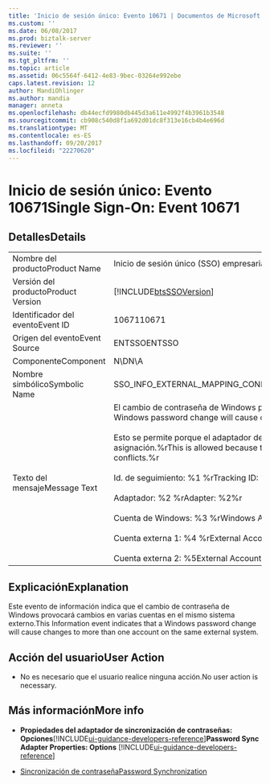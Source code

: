 ```yaml
---
title: 'Inicio de sesión único: Evento 10671 | Documentos de Microsoft'
ms.custom: ''
ms.date: 06/08/2017
ms.prod: biztalk-server
ms.reviewer: ''
ms.suite: ''
ms.tgt_pltfrm: ''
ms.topic: article
ms.assetid: 06c5564f-6412-4e83-9bec-03264e992ebe
caps.latest.revision: 12
author: MandiOhlinger
ms.author: mandia
manager: anneta
ms.openlocfilehash: db44ecfd9980db445d3a611e4992f4b3961b3548
ms.sourcegitcommit: cb908c540d8f1a692d01dc8f313e16cb4b4e696d
ms.translationtype: MT
ms.contentlocale: es-ES
ms.lasthandoff: 09/20/2017
ms.locfileid: "22270620"
---
```

# <a name="single-sign-on-event-10671"></a><span data-ttu-id="2ee9c-102">Inicio de sesión único: Evento 10671</span><span class="sxs-lookup"><span data-stu-id="2ee9c-102">Single Sign-On: Event 10671</span></span>
## <a name="details"></a><span data-ttu-id="2ee9c-103">Detalles</span><span class="sxs-lookup"><span data-stu-id="2ee9c-103">Details</span></span>  
  
|||  
|-|-|  
|<span data-ttu-id="2ee9c-104">Nombre del producto</span><span class="sxs-lookup"><span data-stu-id="2ee9c-104">Product Name</span></span>|<span data-ttu-id="2ee9c-105">Inicio de sesión único (SSO) empresarial</span><span class="sxs-lookup"><span data-stu-id="2ee9c-105">Enterprise Single Sign-On</span></span>|  
|<span data-ttu-id="2ee9c-106">Versión del producto</span><span class="sxs-lookup"><span data-stu-id="2ee9c-106">Product Version</span></span>|[!INCLUDE[btsSSOVersion](../includes/btsssoversion-md.md)]|  
|<span data-ttu-id="2ee9c-107">Identificador del evento</span><span class="sxs-lookup"><span data-stu-id="2ee9c-107">Event ID</span></span>|<span data-ttu-id="2ee9c-108">10671</span><span class="sxs-lookup"><span data-stu-id="2ee9c-108">10671</span></span>|  
|<span data-ttu-id="2ee9c-109">Origen del evento</span><span class="sxs-lookup"><span data-stu-id="2ee9c-109">Event Source</span></span>|<span data-ttu-id="2ee9c-110">ENTSSO</span><span class="sxs-lookup"><span data-stu-id="2ee9c-110">ENTSSO</span></span>|  
|<span data-ttu-id="2ee9c-111">Componente</span><span class="sxs-lookup"><span data-stu-id="2ee9c-111">Component</span></span>|<span data-ttu-id="2ee9c-112">N\D</span><span class="sxs-lookup"><span data-stu-id="2ee9c-112">N\A</span></span>|  
|<span data-ttu-id="2ee9c-113">Nombre simbólico</span><span class="sxs-lookup"><span data-stu-id="2ee9c-113">Symbolic Name</span></span>|<span data-ttu-id="2ee9c-114">SSO_INFO_EXTERNAL_MAPPING_CONFLICT_ALLOWED</span><span class="sxs-lookup"><span data-stu-id="2ee9c-114">SSO_INFO_EXTERNAL_MAPPING_CONFLICT_ALLOWED</span></span>|  
|<span data-ttu-id="2ee9c-115">Texto del mensaje</span><span class="sxs-lookup"><span data-stu-id="2ee9c-115">Message Text</span></span>|<span data-ttu-id="2ee9c-116">El cambio de contraseña de Windows provocará cambios en varias cuentas en el mismo sistema externo.%r</span><span class="sxs-lookup"><span data-stu-id="2ee9c-116">A Windows password change will cause changes to more than one account on the same external system.%r</span></span><br /><br /> <span data-ttu-id="2ee9c-117">Esto se permite porque el adaptador de este sistema externo está configurado para permitir conflictos de asignación.%r</span><span class="sxs-lookup"><span data-stu-id="2ee9c-117">This is allowed because the adapter for this external system is configured to allow mapping conflicts.%r</span></span><br /><br /> <span data-ttu-id="2ee9c-118">Id. de seguimiento: %1 %r</span><span class="sxs-lookup"><span data-stu-id="2ee9c-118">Tracking ID: %1%r</span></span><br /><br /> <span data-ttu-id="2ee9c-119">Adaptador: %2 %r</span><span class="sxs-lookup"><span data-stu-id="2ee9c-119">Adapter: %2%r</span></span><br /><br /> <span data-ttu-id="2ee9c-120">Cuenta de Windows: %3 %r</span><span class="sxs-lookup"><span data-stu-id="2ee9c-120">Windows Account: %3%r</span></span><br /><br /> <span data-ttu-id="2ee9c-121">Cuenta externa 1: %4 %r</span><span class="sxs-lookup"><span data-stu-id="2ee9c-121">External Account 1: %4%r</span></span><br /><br /> <span data-ttu-id="2ee9c-122">Cuenta externa 2: %5</span><span class="sxs-lookup"><span data-stu-id="2ee9c-122">External Account 2: %5</span></span>|  
  
## <a name="explanation"></a><span data-ttu-id="2ee9c-123">Explicación</span><span class="sxs-lookup"><span data-stu-id="2ee9c-123">Explanation</span></span>  
 <span data-ttu-id="2ee9c-124">Este evento de información indica que el cambio de contraseña de Windows provocará cambios en varias cuentas en el mismo sistema externo.</span><span class="sxs-lookup"><span data-stu-id="2ee9c-124">This Information event indicates that a Windows password change will cause changes to more than one account on the same external system.</span></span>  
  
## <a name="user-action"></a><span data-ttu-id="2ee9c-125">Acción del usuario</span><span class="sxs-lookup"><span data-stu-id="2ee9c-125">User Action</span></span>  
  
-   <span data-ttu-id="2ee9c-126">No es necesario que el usuario realice ninguna acción.</span><span class="sxs-lookup"><span data-stu-id="2ee9c-126">No user action is necessary.</span></span>  
  
## <a name="more-info"></a><span data-ttu-id="2ee9c-127">Más información</span><span class="sxs-lookup"><span data-stu-id="2ee9c-127">More info</span></span>
  
-   <span data-ttu-id="2ee9c-128">**Propiedades del adaptador de sincronización de contraseñas: Opciones**[!INCLUDE[ui-guidance-developers-reference](../includes/ui-guidance-developers-reference.md)]</span><span class="sxs-lookup"><span data-stu-id="2ee9c-128">**Password Sync Adapter Properties: Options** [!INCLUDE[ui-guidance-developers-reference](../includes/ui-guidance-developers-reference.md)]</span></span>
  
-   [<span data-ttu-id="2ee9c-129">Sincronización de contraseña</span><span class="sxs-lookup"><span data-stu-id="2ee9c-129">Password Synchronization</span></span>](../core/password-synchronization2.md)